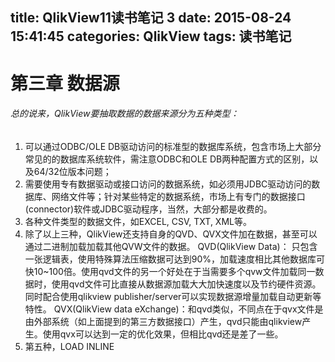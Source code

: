 title: QlikView11读书笔记 3
date: 2015-08-24 15:41:45
categories: QlikView
tags: 读书笔记
---
# 第三章 数据源
###### 总的说来，QlikView要抽取数据的数据来源分为五种类型：
1. 可以通过ODBC/OLE DB驱动访问的标准型的数据库系统，包含市场上大部分常见的的数据库系统软件，需注意ODBC和OLE DB两种配置方式的区别，以及64/32位版本问题；
2. 需要使用专有数据驱动或接口访问的数据系统，如必须用JDBC驱动访问的数据库、网络文件等；针对某些特定的数据系统，市场上有专门的数据接口(connector)软件或JDBC驱动程序，当然，大部分都是收费的。
3. 各种文件类型的数据文件，如EXCEL, CSV, TXT, XML等。
4. 除了以上三种，QlikView还支持自身的QVD、QVX文件加在数据，甚至可以通过二进制加载加载其他QVW文件的数据。
QVD(QlikView Data)： 只包含一张逻辑表，使用特殊算法压缩数据可达到90%，加载速度相比其他数据库可快10~100倍。使用qvd文件的另一个好处在于当需要多个qvw文件加载同一数据时，使用qvd文件可比直接从数据源加载大大加快速度以及节约硬件资源。同时配合使用qlikview publisher/server可以实现数据源增量加载自动更新等特性。
QVX(QlikView data eXchange)：和qvd类似，不同点在于qvx文件是由外部系统（如上面提到的第三方数据接口）产生，qvd只能由qlikview产生。使用qvx可以达到一定的优化效果，但相比qvd还是差了一些。
5. 第五种，LOAD INLINE